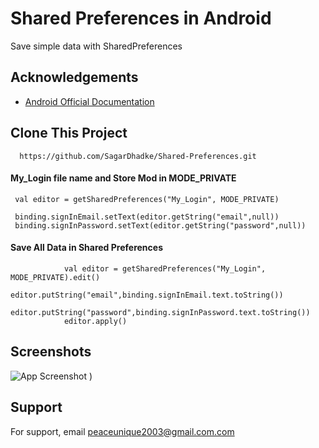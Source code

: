 
# Shared Preferences in Android

Save simple data with SharedPreferences


## Acknowledgements

 - [Android Official Documentation](https://developer.android.com/training/data-storage/shared-preferences)


## Clone This Project

```http
  https://github.com/SagarDhadke/Shared-Preferences.git
```
#### My_Login file name and Store Mod in MODE_PRIVATE

```http
 val editor = getSharedPreferences("My_Login", MODE_PRIVATE)

 binding.signInEmail.setText(editor.getString("email",null))
 binding.signInPassword.setText(editor.getString("password",null))
```

#### Save All Data in Shared Preferences

```http
            val editor = getSharedPreferences("My_Login", MODE_PRIVATE).edit()
            editor.putString("email",binding.signInEmail.text.toString())
            editor.putString("password",binding.signInPassword.text.toString())
            editor.apply()

```





## Screenshots

![App Screenshot](https://github.com/SagarDhadke/Shared-Preferences/assets/70995022/e0281d07-7cd0-4f15-a5db-b6cf86573682)
)


## Support

For support, email peaceunique2003@gmail.com.com 

